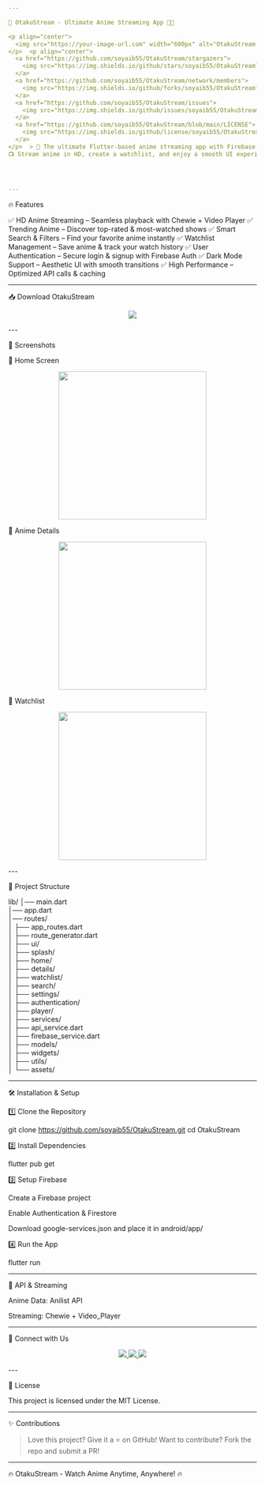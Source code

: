 ```yaml
---

🎌 OtakuStream - Ultimate Anime Streaming App 🎥🔥

<p align="center">
  <img src="https://your-image-url.com" width="600px" alt="OtakuStream Banner">
</p>  <p align="center">
  <a href="https://github.com/soyaib55/OtakuStream/stargazers">
    <img src="https://img.shields.io/github/stars/soyaib55/OtakuStream?style=for-the-badge&color=yellow">
  </a>
  <a href="https://github.com/soyaib55/OtakuStream/network/members">
    <img src="https://img.shields.io/github/forks/soyaib55/OtakuStream?style=for-the-badge&color=blue">
  </a>
  <a href="https://github.com/soyaib55/OtakuStream/issues">
    <img src="https://img.shields.io/github/issues/soyaib55/OtakuStream?style=for-the-badge&color=red">
  </a>
  <a href="https://github.com/soyaib55/OtakuStream/blob/main/LICENSE">
    <img src="https://img.shields.io/github/license/soyaib55/OtakuStream?style=for-the-badge&color=green">
  </a>
</p>  > 🚀 The ultimate Flutter-based anime streaming app with Firebase & Jikan API!
📺 Stream anime in HD, create a watchlist, and enjoy a smooth UI experience.




---
```


🔥 Features

✅ HD Anime Streaming – Seamless playback with Chewie + Video Player
✅ Trending Anime – Discover top-rated & most-watched shows
✅ Smart Search & Filters – Find your favorite anime instantly
✅ Watchlist Management – Save anime & track your watch history
✅ User Authentication – Secure login & signup with Firebase Auth
✅ Dark Mode Support – Aesthetic UI with smooth transitions
✅ High Performance – Optimized API calls & caching


---

📥 Download OtakuStream

<p align="center">
  <a href="https://your-download-link.com">
    <img src="https://img.shields.io/badge/Download-OtakuStream-blue?style=for-the-badge&logo=google-drive">
  </a>
</p>  
---

🎨 Screenshots

📌 Home Screen

<p align="center">
  <img src="https://your-image-url.com" width="300px">
</p>  📌 Anime Details

<p align="center">
  <img src="https://your-image-url.com" width="300px">
</p>  📌 Watchlist

<p align="center">
  <img src="https://your-image-url.com" width="300px">
</p>  
---

📂 Project Structure

lib/
│── main.dart                        
│── app.dart                          
│── routes/                          
│    ├── app_routes.dart             
│    ├── route_generator.dart       
│
├── ui/                             
│    ├── splash/                    
│    ├── home/                      
│    ├── details/                   
│    ├── watchlist/                 
│    ├── search/                    
│    ├── settings/                   
│    ├── authentication/             
│    ├── player/                     
│
├── services/                        
│    ├── api_service.dart            
│    ├── firebase_service.dart       
│
├── models/                          
│
├── widgets/                  
│
├── utils/                           
│
└── assets/


---

🛠 Installation & Setup

1️⃣ Clone the Repository

git clone https://github.com/soyaib55/OtakuStream.git
cd OtakuStream

2️⃣ Install Dependencies

flutter pub get

3️⃣ Setup Firebase

Create a Firebase project

Enable Authentication & Firestore

Download google-services.json and place it in android/app/


4️⃣ Run the App

flutter run


---

📡 API & Streaming

Anime Data: Anilist API

Streaming: Chewie + Video_Player



---

🔗 Connect with Us

<p align="center">
  <a href="https://www.otakustream.com">
    <img src="https://img.shields.io/badge/Website-OtakuStream-blue?style=for-the-badge&logo=google-chrome">
  </a>
  <a href="https://twitter.com/OtakuStreamApp">
    <img src="https://img.shields.io/badge/Twitter-@OtakuStreamApp-blue?style=for-the-badge&logo=twitter">
  </a>
  <a href="https://instagram.com/OtakuStreamApp">
    <img src="https://img.shields.io/badge/Instagram-@OtakuStreamApp-orange?style=for-the-badge&logo=instagram">
  </a>
</p>  
---

📜 License

This project is licensed under the MIT License.


---

✨ Contributions

> Love this project? Give it a ⭐ on GitHub!
Want to contribute? Fork the repo and submit a PR!




---

🔥 OtakuStream - Watch Anime Anytime, Anywhere! 🔥


